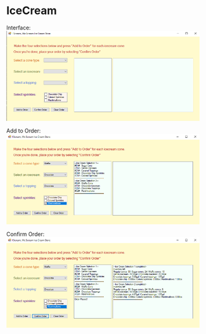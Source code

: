 # IceCream

Interface:
![Image of colorful interface where you can place a custom ice cream order.](https://github.com/paper-clips/IceCream/blob/main/Application%20Images/i1.png?raw=true)

Add to Order:
![Image of colorful interface with ice cream selections made.](https://github.com/paper-clips/IceCream/blob/main/Application%20Images/i2.png?raw=true)

Confirm Order: 
![Image of colorful interface with an ice cream order made.](https://github.com/paper-clips/IceCream/blob/main/Application%20Images/i3.png?raw=true)
